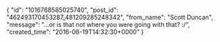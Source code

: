  {
   "id": "1016768585025740",
   "post_id": "462493170453287_481209285248342",
   "from_name": "Scott Duncan",
   "message": "...or is that not where you were going with that? :/",
   "created_time": "2016-06-19T14:32:30+0000"
 }
